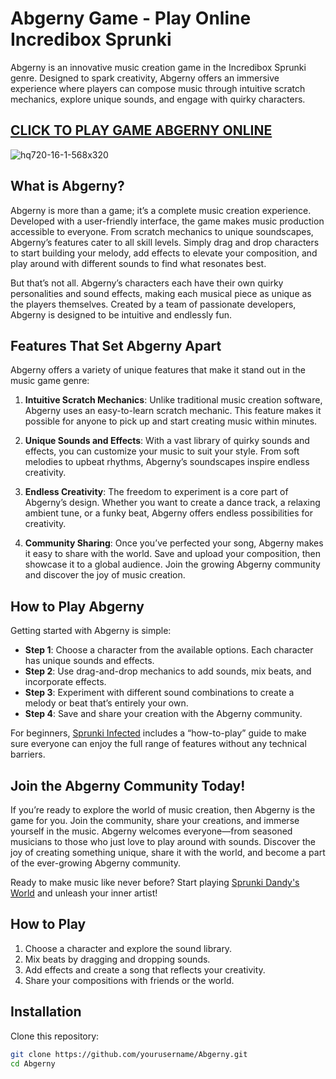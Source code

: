 # Abgerny Game - Play Online Incredibox Sprunki

Abgerny is an innovative music creation game in the Incredibox Sprunki genre. Designed to spark creativity, Abgerny offers an immersive experience where players can compose music through intuitive scratch mechanics, explore unique sounds, and engage with quirky characters.

## [CLICK TO PLAY GAME ABGERNY ONLINE](https://tinyurl.com/384exy8b)

![hq720-16-1-568x320](https://github.com/user-attachments/assets/abf72872-f3c7-435b-ba7c-82f9f30f7940)

## What is Abgerny?

Abgerny is more than a game; it’s a complete music creation experience. Developed with a user-friendly interface, the game makes music production accessible to everyone. From scratch mechanics to unique soundscapes, Abgerny’s features cater to all skill levels. Simply drag and drop characters to start building your melody, add effects to elevate your composition, and play around with different sounds to find what resonates best.

But that’s not all. Abgerny’s characters each have their own quirky personalities and sound effects, making each musical piece as unique as the players themselves. Created by a team of passionate developers, Abgerny is designed to be intuitive and endlessly fun.

## Features That Set Abgerny Apart

Abgerny offers a variety of unique features that make it stand out in the music game genre:

1. **Intuitive Scratch Mechanics**: Unlike traditional music creation software, Abgerny uses an easy-to-learn scratch mechanic. This feature makes it possible for anyone to pick up and start creating music within minutes.

2. **Unique Sounds and Effects**: With a vast library of quirky sounds and effects, you can customize your music to suit your style. From soft melodies to upbeat rhythms, Abgerny’s soundscapes inspire endless creativity.

3. **Endless Creativity**: The freedom to experiment is a core part of Abgerny’s design. Whether you want to create a dance track, a relaxing ambient tune, or a funky beat, Abgerny offers endless possibilities for creativity.

4. **Community Sharing**: Once you’ve perfected your song, Abgerny makes it easy to share with the world. Save and upload your composition, then showcase it to a global audience. Join the growing Abgerny community and discover the joy of music creation.

## How to Play Abgerny

Getting started with Abgerny is simple:

- **Step 1**: Choose a character from the available options. Each character has unique sounds and effects.
- **Step 2**: Use drag-and-drop mechanics to add sounds, mix beats, and incorporate effects.
- **Step 3**: Experiment with different sound combinations to create a melody or beat that’s entirely your own.
- **Step 4**: Save and share your creation with the Abgerny community.

For beginners, [Sprunki Infected](https://github.com/Sprunki-Infected) includes a “how-to-play” guide to make sure everyone can enjoy the full range of features without any technical barriers.

## Join the Abgerny Community Today!

If you’re ready to explore the world of music creation, then Abgerny is the game for you. Join the community, share your creations, and immerse yourself in the music. Abgerny welcomes everyone—from seasoned musicians to those who just love to play around with sounds. Discover the joy of creating something unique, share it with the world, and become a part of the ever-growing Abgerny community.

Ready to make music like never before? Start playing [Sprunki Dandy's World](https://github.com/Sprunki-Dandy-s-World) and unleash your inner artist!


## How to Play
1. Choose a character and explore the sound library.
2. Mix beats by dragging and dropping sounds.
3. Add effects and create a song that reflects your creativity.
4. Share your compositions with friends or the world.

## Installation
Clone this repository:
```bash
git clone https://github.com/yourusername/Abgerny.git
cd Abgerny
